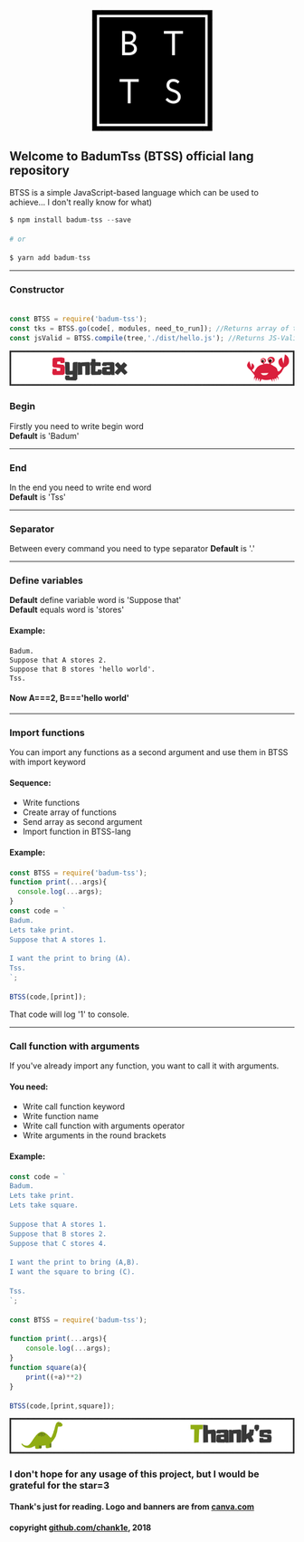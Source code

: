 <p align="center">
  <img src="https://raw.githubusercontent.com/Chank1e/badum-tss/master/img/logo.png"/>
</p>

## Welcome to BadumTss (BTSS) official lang repository


BTSS is a simple JavaScript-based language which can be used to achieve... I don't really know for what)

```s
$ npm install badum-tss --save

# or

$ yarn add badum-tss
```

---

### Constructor

```javascript

const BTSS = require('badum-tss');
const tks = BTSS.go(code[, modules, need_to_run]); //Returns array of tokens
const jsValid = BTSS.compile(tree,'./dist/hello.js'); //Returns JS-Valid code and compile BTSS code into js and save to './dist/hello.js'

```


<p align="center">
  <img src="https://raw.githubusercontent.com/Chank1e/badum-tss/master/img/banners/syntax.jpg"/>
</p>

### Begin
Firstly you need to write begin word\
__Default__ is 'Badum'

---

### End
In the end you need to write end word\
__Default__ is 'Tss'

---

### Separator
Between every command you need to type separator
__Default__ is '.'

---

### Define variables 
__Default__ define variable word is 'Suppose that'  
__Default__ equals word is 'stores'

#### Example:
```
Badum.
Suppose that A stores 2.
Suppose that B stores 'hello world'.
Tss.
```
#### Now A===2, B==='hello world'

---

### Import functions
You can import any functions as a second argument and use them in BTSS with import keyword
#### Sequence:
- Write functions
- Create array of functions
- Send array as second argument
- Import function in BTSS-lang

#### Example:
```javascript
const BTSS = require('badum-tss');
function print(...args){
  console.log(...args);
}
const code = `
Badum.
Lets take print.
Suppose that A stores 1.

I want the print to bring (A).
Tss.
`;

BTSS(code,[print]);
```
That code will log '1' to console.

---

### Call function with arguments
If you've already import any function, you want to call it with arguments. 
#### You need:
- Write call function keyword
- Write function name
- Write call function with arguments operator
- Write arguments in the round brackets

#### Example:
```javascript
const code = `
Badum.
Lets take print.
Lets take square.

Suppose that A stores 1.
Suppose that B stores 2.
Suppose that C stores 4.

I want the print to bring (A,B).
I want the square to bring (C).

Tss.
`;

const BTSS = require('badum-tss');

function print(...args){
    console.log(...args);
}
function square(a){
    print((+a)**2)
}

BTSS(code,[print,square]);
```

<p align="center">
  <img src="https://raw.githubusercontent.com/Chank1e/badum-tss/master/img/banners/thanks.jpg"/>
</p>

### I don't hope for any usage of this project, but I would be grateful for the star=3

#### Thank's just for reading. Logo and banners are from [canva.com](https://canva.com)

#### copyright [github.com/chank1e](https://github.com/chank1e), 2018
